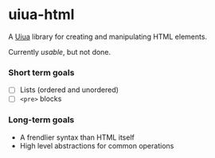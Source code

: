 # uiua-html

A [Uiua](https://uiua.org) library for creating and manipulating HTML elements.

Currently *usable*, but not done.

### Short term goals

- [ ] Lists (ordered and unordered)
- [ ] `<pre>` blocks

### Long-term goals

- A frendlier syntax than HTML itself
- High level abstractions for common operations
